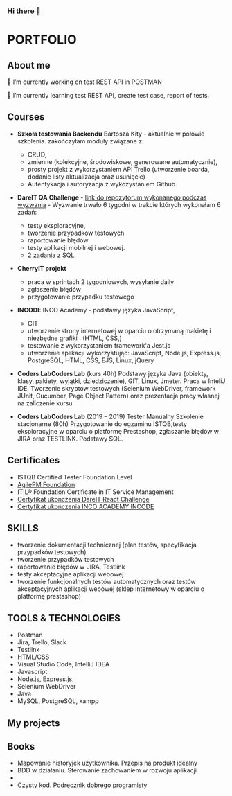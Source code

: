 ### Hi there 👋

<!--
**AneczkaH/AneczkaH** is a ✨ _special_ ✨ repository because its `README.md` (this file) appears on your GitHub profile.

Here are some ideas to get you started:

- 🔭 I’m currently working on ...
- 🌱 I’m currently learning ...
- 👯 I’m looking to collaborate on ...
- 🤔 I’m looking for help with ...
- 💬 Ask me about ...
- 📫 How to reach me: ...
- 😄 Pronouns: ...
- ⚡ Fun fact: ...
-->

# PORTFOLIO

## About me

 🔭 I’m currently working on test REST API in POSTMAN

 🌱 I’m currently learning test REST API, create test case, report of tests.

## Courses
- **Szkoła testowania Backendu** Bartosza Kity - aktualnie w połowie szkolenia. zakończyłam moduły związane z:
    - CRUD, 
    - zmienne (kolekcyjne, środowiskowe, generowane automatycznie), 
    - prosty projekt z wykorzystaniem API Trello (utworzenie boarda, dodanie listy aktualizacja oraz usunięcie)
    - Autentykacja i autoryzacja z wykozystaniem Github.

- **DareIT QA Challenge** - [link do repozytorum wykonanego podczas wyzwania](https://github.com/AneczkaH/challenge_portfolio_Ania) - Wyzwanie trwało 6 tygodni w trakcie których wykonałam 6 zadań:
    - testy eksploracyjne, 
    - tworzenie przypadków testowych
    - raportowanie błędów 
    - testy aplikacji mobilnej i webowej.
    - 2 zadania z SQL.
 - **CherryIT projekt**
    - praca w sprintach 2 tygodniowych, wysyłanie daily
    - zgłaszenie błędów
    - przygotowanie przypadku testowego
    
 - **INCODE** INCO Academy - podstawy języka JavaScript,
    - GIT
    - utworzenie strony internetowej w oparciu o otrzymaną makietę i niezbędne grafiki . (HTML, CSS,)
    - testowanie z wykorzystaniem framework'a Jest.js
    - utworzenie aplikacji wykorzystując: JavaScript, Node.js, Express.js, PostgreSQL, HTML, CSS, EJS, Linux, jQuery

- **Coders LabCoders Lab** (kurs 40h) Podstawy języka Java (obiekty, klasy, pakiety, wyjątki, dziedziczenie), GIT, Linux, Jmeter. Praca w InteliJ IDE. Tworzenie skryptów testowych (Selenium WebDriver, framework JUnit, Cucumber, Page Object Pattern) oraz prezentacja pracy własnej na zaliczenie kursu
- **Coders LabCoders Lab** (2019 – 2019) Tester Manualny
Szkolenie stacjonarne (80h) Przygotowanie do egzaminu ISTQB,testy eksploracyjne w oparciu o platformę Prestashop, zgłaszanie błędów w JIRA oraz TESTLINK. Podstawy SQL.
 

## Certificates

- ISTQB Certified Tester Foundation Level
- [AgilePM Foundation ](https://www.credly.com/badges/0f978576-0fbd-4083-84b2-f614618f0fda?source=linked_in_profile)
- ITIL® Foundation Certificate in IT Service Management
- [Certyfikat ukończenia DareIT React Challenge](https://drive.google.com/file/d/1Z2p_eLxy3FVzp3fZs7Od1H3y2pPR7YA0/view?usp=sharing)
- [Certyfikat ukończenia INCO ACADEMY INCODE](https://drive.google.com/file/d/1URwmFrVsZSEpvf_3XvN0ZPixMLq12XhF/view?usp=sharing)

## SKILLS

- tworzenie dokumentacji technicznej (plan
testów, specyfikacja przypadków testowych)
- tworzenie przypadków testowych
- raportowanie błędów w JIRA, Testlink
- testy akceptacyjne aplikacji webowej
- tworzenie funkcjonalnych testów
automatycznych oraz testów akceptacyjnych
aplikacji webowej (sklep internetowy w
oparciu o platformę prestashop)

## TOOLS & TECHNOLOGIES

- Postman
- Jira, Trello, Slack
- Testlink
- HTML/CSS
- Visual Studio Code, IntelliJ IDEA
- Javascript
- Node.js, Express.js,
- Selenium WebDriver
- Java
- MySQL, PostgreSQL, xampp


## My projects



 ## Books
- Mapowanie historyjek użytkownika. Przepis na produkt idealny
- BDD w działaniu. Sterowanie zachowaniem w rozwoju aplikacji
-
- Czysty kod. Podręcznik dobrego programisty
